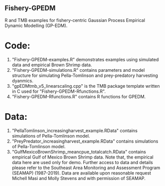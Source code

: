## Fishery-GPEDM
R and TMB examples for fishery-centric Gaussian Process Empirical Dynamic Modelling (GP-EDM).

# Code: 
1. "Fishery-GPEDM-examples.R" demonstrates examples using simulated data and empirical Brown Shrimp data.
2. "Fishery-GPEDM-simulations.R" contains parameters and model structure for simulating Pella-Tomlinson and prey-predatory harvesting dyanmics.
3. "gpEDMtmb_v5_linearscaling.cpp" is the TMB package template written in C used for "Fishery-GPEDM-Rfunctions.R".
4.  "Fishery-GPEDM-Rfunctions.R" contains R functions for GPEDM.

# Data:
1. "PellaTomlinson_increasingharvest_example.RData" contains simulations of Pella-Tomlinson model.
2. "PreyPredator_increasingharvest_example.RData" contains simulations of Pella-Tomlinson model.
3. "GulfMexicoBrownShrimp_meancpue_totalcatch.RData" contains empirical Gulf of Mexico Brown Shrimp data. Note that, the empirical data here are used only for demo. Further access to data and details please refer to the Southeast Area Monitoring and Assessment Program (SEAMAP) (1987-2019). Data are available upon reasonable request Michell Masi and Molly Stevens and with permission of SEAMAP.
